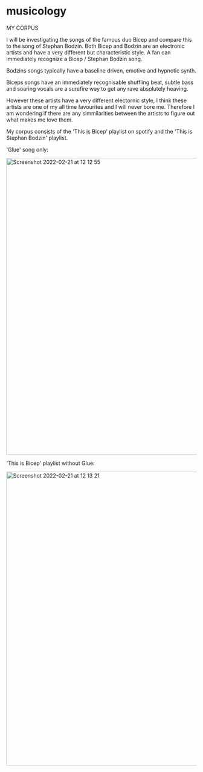 # musicology

MY CORPUS 

I will be investigating the songs of the famous duo Bicep and compare this to the song of Stephan Bodzin. Both Bicep and Bodzin are an electronic artists and have a very different but characteristic style. A fan can immediately recognize a Bicep / Stephan Bodzin song. 

Bodzins songs typically have a baseline driven, emotive and hypnotic synth. 

Biceps songs have an immediately recognisable shuffling beat, subtle bass and soaring vocals are a surefire way to get any rave absolutely heaving.

However these artists have a very different electornic style, I think these artists are one of my all time favourites and I will never bore me. Therefore I am wondering if there are any simmilarities between the artists to figure out what makes me love them.


My corpus consists of the 'This is Bicep' playlist on spotify and the 'This is Stephan Bodzin' playlist. 


'Glue' song only:

<img width="785" alt="Screenshot 2022-02-21 at 12 12 55" src="https://user-images.githubusercontent.com/59538643/154944387-7112bd66-1ae6-41d8-ab63-767b7f594685.png">

'This is Bicep' playlist without Glue:

<img width="778" alt="Screenshot 2022-02-21 at 12 13 21" src="https://user-images.githubusercontent.com/59538643/154944449-2345d848-c112-465c-ba11-89ea3f58fa07.png">
